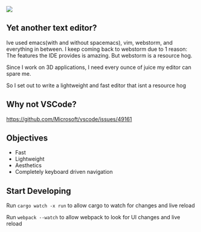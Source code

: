 ![](https://images-wixmp-ed30a86b8c4ca887773594c2.wixmp.com/f/ad89a57d-2156-49ad-a13f-7f635974deb3/dajh9gf-2a710721-7f88-41c3-b3ec-b815e80af82c.png/v1/fill/w_941,h_849,strp/juggernaut_dota_2_by_migfleet_dajh9gf-pre.png?token=eyJ0eXAiOiJKV1QiLCJhbGciOiJIUzI1NiJ9.eyJzdWIiOiJ1cm46YXBwOjdlMGQxODg5ODIyNjQzNzNhNWYwZDQxNWVhMGQyNmUwIiwiaXNzIjoidXJuOmFwcDo3ZTBkMTg4OTgyMjY0MzczYTVmMGQ0MTVlYTBkMjZlMCIsIm9iaiI6W1t7ImhlaWdodCI6Ijw9MzMzOCIsInBhdGgiOiJcL2ZcL2FkODlhNTdkLTIxNTYtNDlhZC1hMTNmLTdmNjM1OTc0ZGViM1wvZGFqaDlnZi0yYTcxMDcyMS03Zjg4LTQxYzMtYjNlYy1iODE1ZTgwYWY4MmMucG5nIiwid2lkdGgiOiI8PTM3MDAifV1dLCJhdWQiOlsidXJuOnNlcnZpY2U6aW1hZ2Uub3BlcmF0aW9ucyJdfQ.svIeBAix7AzCtnQIDU_ug_ttF2g-7P6DMEI2JoWq3N4=50x20)

## Yet another text editor?
Ive used emacs(with and without spacemacs), vim, webstorm, and everything in between. I keep coming back to webstorm due to 1 reason: The features the IDE provides is amazing. But webstorm is a resource hog. 

Since I work on 3D applications, I need every ounce of juice my editor can spare me.

So I set out to write a lightweight and fast editor that isnt a resource hog

## Why not VSCode?

https://github.com/Microsoft/vscode/issues/49161

## Objectives

- Fast
- Lightweight
- Aesthetics
- Completely keyboard driven navigation

## Start Developing

Run `cargo watch -x run` to allow cargo to watch for changes and live reload

Run `webpack --watch` to allow webpack to look for UI changes and live reload
